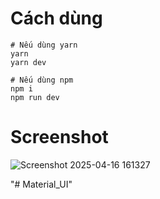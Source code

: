 # Cách dùng

```
# Nếu dùng yarn
yarn
yarn dev

# Nếu dùng npm
npm i
npm run dev
```

# Screenshot

![Screenshot 2025-04-16 161327](https://github.com/user-attachments/assets/5de5d2b8-8dbe-4352-ad3d-674472fac47d)

"# Material_UI" 
